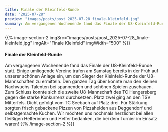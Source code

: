 ```yaml
---
title: Finale der Kleinfeld-Runde
date: "2025-07-28"
preview: "images/posts/post_2025-07-28_finale-kleinfeld.jpg"
summary: Am vergangenen Wochenende fand das Finale der U8-Kleinfeld-Runde statt. Einige umliegende Vereine trafen am Samstag bereits in der Früh auf unserer schönen Anlage ein, um den Sieger der K...
---
```


{{% image-section-2 imgSrc="images/posts/post_2025-07-28_finale-kleinfeld.jpg" imgAlt="Finale Kleinfeld" imgWidth="500" %}}
#### Finale der Kleinfeld-Runde

Am vergangenen Wochenende fand das Finale der U8-Kleinfeld-Runde statt. Einige umliegende Vereine trafen am Samstag bereits in der Früh auf unserer schönen Anlage ein, um den Sieger der Kleinfeld-Runde der U8-Mannschaften zu ermitteln. Den ganzen Tag über konnte man den kleinen Nachwuchs-Talenten bei spannenden und schönen Spielen zuschauen. Zum Schluss konnte sich die zweite U8-Mannschaft des TC Hengersberg gegen die starke Konkurrenz durchsetzen. Platz zwei ging an den TSV Mitterfels. Dicht gefolgt vom TC Seebach auf Platz drei.
Für Stärkung sorgten frisch gebackene Pizzen von Pizzahelden aus Deggendorf und selbstgemachte Kuchen. Wir möchten uns nochmals herzlichst bei allen fleißigen Helferinnen und Helfer bedanken, die bei dem Turnier im Einsatz waren!
{{% /image-section-2 %}}
